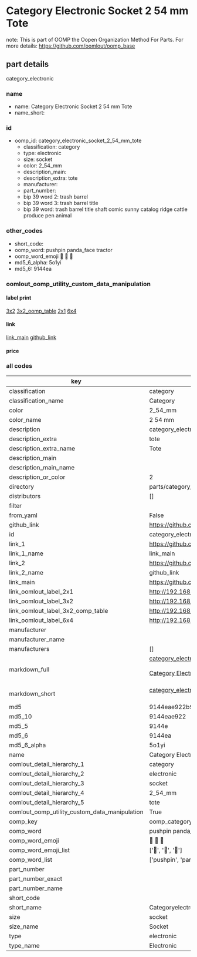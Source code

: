 # Category Electronic Socket 2 54 mm Tote  

note: This is part of OOMP the Oopen Organization Method For Parts. For more details: https://github.com/oomlout/oomp_base

##  part details



category_electronic

### name
* name: Category Electronic Socket 2 54 mm Tote
* name_short: 
### id
* oomp_id: category_electronic_socket_2_54_mm_tote
  * classification: category
  * type: electronic
  * size: socket
  * color: 2_54_mm
  * description_main: 
  * description_extra: tote
  * manufacturer: 
  * part_number: 
  * bip 39 word 2: trash barrel
  * bip 39 word 3: trash barrel title
  * bip 39 word: trash barrel title shaft comic sunny catalog ridge cattle produce pen animal

### other_codes
* short_code: 
* oomp_word: pushpin panda_face tractor
* oomp_word_emoji :pushpin: :panda_face: :tractor:
* md5_6_alpha: 5o1yi
* md5_6: 9144ea






### oomlout_oomp_utility_custom_data_manipulation
#### label print
[3x2](http://192.168.1.245:1112/?label=oomp%205o1yi)
[3x2_oomp_table](http://192.168.1.107:1112/?label=oomp%205o1yi)
[2x1](http://192.168.1.242:1112/?label=oomp%205o1yi)
[6x4](http://192.168.1.55:1112/?label=oomp%205o1yi)    

#### link

[link_main](https://github.com/oomlout/oomlout_oomp_current_version_messy/tree/main/parts/category_electronic_socket_2_54_mm_tote) [github_link](https://github.com/oomlout/oomlout_oomp_part_src/tree/main/parts/category_electronic_socket_2_54_mm_tote)                             

#### price







### all codes 
| key | value |  
| --- | --- |  
| classification | category |  
| classification_name | Category |  
| color | 2_54_mm |  
| color_name | 2 54 mm |  
| description | category_electronic |  
| description_extra | tote |  
| description_extra_name | Tote |  
| description_main |  |  
| description_main_name |  |  
| description_or_color | 2  |  
| directory | parts/category_electronic_socket_2_54_mm_tote |  
| distributors | [] |  
| filter |  |  
| from_yaml | False |  
| github_link | https://github.com/oomlout/oomlout_oomp_part_src/tree/main/parts/category_electronic_socket_2_54_mm_tote |  
| id | category_electronic_socket_2_54_mm_tote |  
| link_1 | https://github.com/oomlout/oomlout_oomp_current_version_messy/tree/main/parts/category_electronic_socket_2_54_mm_tote |  
| link_1_name | link_main |  
| link_2 | https://github.com/oomlout/oomlout_oomp_part_src/tree/main/parts/category_electronic_socket_2_54_mm_tote |  
| link_2_name | github_link |  
| link_main | https://github.com/oomlout/oomlout_oomp_current_version_messy/tree/main/parts/category_electronic_socket_2_54_mm_tote |  
| link_oomlout_label_2x1 | http://192.168.1.242:1112/?label=oomp%205o1yi |  
| link_oomlout_label_3x2 | http://192.168.1.245:1112/?label=oomp%205o1yi |  
| link_oomlout_label_3x2_oomp_table | http://192.168.1.107:1112/?label=oomp%205o1yi |  
| link_oomlout_label_6x4 | http://192.168.1.55:1112/?label=oomp%205o1yi |  
| manufacturer |  |  
| manufacturer_name |  |  
| manufacturers | [] |  
| markdown_full | [category_electronic_socket_2_54_mm_tote](https://github.com/oomlout/oomlout_oomp_current_version_messy/tree/main/parts/category_electronic_socket_2_54_mm_tote)<br>[](https://github.com/oomlout/oomlout_oomp_current_version_messy/tree/main/parts/category_electronic_socket_2_54_mm_tote)<br>[Category Electronic Socket 2 54 Mm Tote](https://github.com/oomlout/oomlout_oomp_current_version_messy/tree/main/parts/category_electronic_socket_2_54_mm_tote)<br><br> |  
| markdown_short | [category_electronic_socket_2_54_mm_tote](https://github.com/oomlout/oomlout_oomp_current_version_messy/tree/main/parts/category_electronic_socket_2_54_mm_tote)<br><br> |  
| md5 | 9144eae922b9847f65972c4fc5c4b73b |  
| md5_10 | 9144eae922 |  
| md5_5 | 9144e |  
| md5_6 | 9144ea |  
| md5_6_alpha | 5o1yi |  
| name | Category Electronic Socket 2 54 mm Tote |  
| oomlout_detail_hierarchy_1 | category |  
| oomlout_detail_hierarchy_2 | electronic |  
| oomlout_detail_hierarchy_3 | socket |  
| oomlout_detail_hierarchy_4 | 2_54_mm |  
| oomlout_detail_hierarchy_5 | tote |  
| oomlout_oomp_utility_custom_data_manipulation | True |  
| oomp_key | oomp_category_electronic_socket_2_54_mm_tote |  
| oomp_word | pushpin panda_face tractor |  
| oomp_word_emoji | :pushpin: :panda_face: :tractor: |  
| oomp_word_emoji_list | [':pushpin:', ':panda_face:', ':tractor:'] |  
| oomp_word_list | ['pushpin', 'panda_face', 'tractor'] |  
| part_number |  |  
| part_number_exact |  |  
| part_number_name |  |  
| short_code |  |  
| short_name | Categoryelectronic |  
| size | socket |  
| size_name | Socket |  
| type | electronic |  
| type_name | Electronic |  
